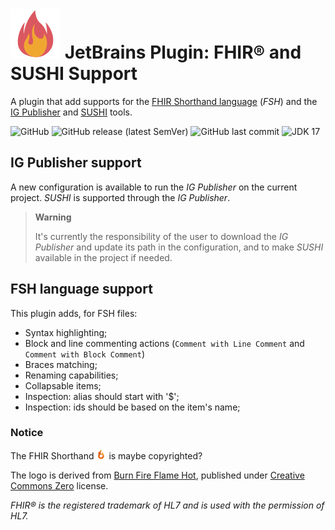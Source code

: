 # ![FHIR® and SUSHI Support Logo](src/main/resources/META-INF/pluginIcon.svg) JetBrains Plugin: FHIR® and SUSHI Support

<!-- Plugin description -->
A plugin that add supports for the [FHIR Shorthand language](https://build.fhir.org/ig/HL7/fhir-shorthand/index.html)
(_FSH_) and the [IG Publisher](https://github.com/HL7/fhir-ig-publisher) and [SUSHI](https://github.com/FHIR/sushi/)
tools.
<!-- Plugin description end -->

<p align="center">

![GitHub](https://img.shields.io/github/license/qligier/jetbrains-plugin-fss?style=flat-square)
![GitHub release (latest SemVer)](https://img.shields.io/github/v/release/qligier/jetbrains-plugin-fss?style=flat-square)
![GitHub last commit](https://img.shields.io/github/last-commit/qligier/jetbrains-plugin-fss?style=flat-square)
![JDK 17](https://img.shields.io/badge/JDK-17-blue?style=flat-square)
</p>

## IG Publisher support

A new configuration is available to run the _IG Publisher_ on the current project. _SUSHI_ is supported through the _IG
Publisher_.

> **Warning**
>
> It's currently the responsibility of the user to download the _IG Publisher_ and update its path in the
> configuration, and to make _SUSHI_ available in the project if needed.

## FSH language support

This plugin adds, for FSH files:

- Syntax highlighting;
- Block and line commenting actions (`Comment with Line Comment` and `Comment with Block Comment`)
- Braces matching;
- Renaming capabilities;
- Collapsable items;
- Inspection: alias should start with '$';
- Inspection: ids should be based on the item's name;

### Notice

The FHIR
Shorthand ![FSH icon](https://github.com/qligier/jetbrains-plugin-fss/raw/master/src/main/resources/icons/fsh_flame.png)
is maybe copyrighted?

The logo is derived from [Burn Fire Flame Hot](https://www.svgrepo.com/svg/404501/burn-fire-flame-hot), published
under [Creative Commons Zero](https://creativecommons.org/publicdomain/zero/1.0/) license.

_FHIR® is the registered trademark of HL7 and is used with the permission of HL7._

